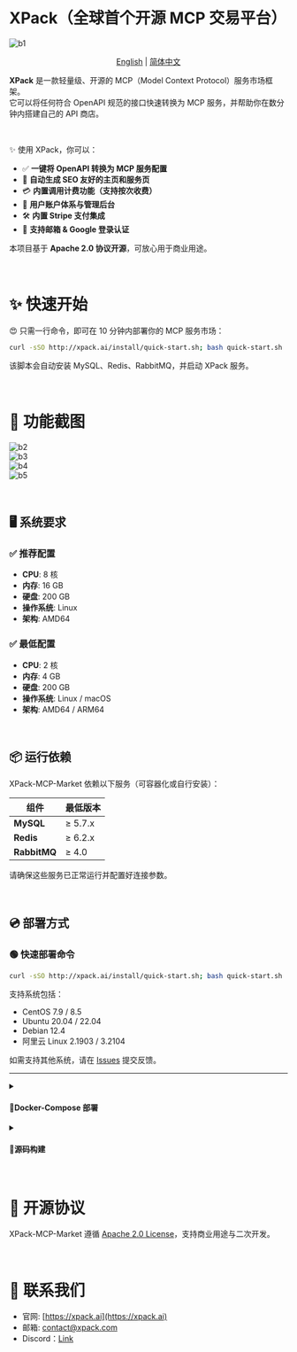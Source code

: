 # XPack（全球首个开源 MCP 交易平台）

![b1](https://github.com/user-attachments/assets/3d50cd9a-9d28-4ec8-bb5f-d3668475b49e)

<p align="center">
  <a href="/README.md">English</a>
  | 
  <a href="/README-zh-cn.md">简体中文</a>
</p>

**XPack** 是一款轻量级、开源的 MCP（Model Context Protocol）服务市场框架。  
它可以将任何符合 OpenAPI 规范的接口快速转换为 MCP 服务，并帮助你在数分钟内搭建自己的 API 商店。

<br>

✨ 使用 XPack，你可以：
- ✅ **一键将 OpenAPI 转换为 MCP 服务配置**
- 🧾 **自动生成 SEO 友好的主页和服务页**
- 💳 **内置调用计费功能（支持按次收费）**
- 👥 **用户账户体系与管理后台**
- 🛠 **内置 Stripe 支付集成**
- 🔐 **支持邮箱 & Google 登录认证**

本项目基于 **Apache 2.0 协议开源**，可放心用于商业用途。

<br>

# ✨ 快速开始

😍 只需一行命令，即可在 10 分钟内部署你的 MCP 服务市场：

```bash
curl -sSO http://xpack.ai/install/quick-start.sh; bash quick-start.sh
```

该脚本会自动安装 MySQL、Redis、RabbitMQ，并启动 XPack 服务。

<br>

# 📸 功能截图

![b2](https://github.com/user-attachments/assets/c8cc89a4-ab5f-4c90-8c97-9207b5c9f5c1)  
![b3](https://github.com/user-attachments/assets/16f74c8a-b35e-40a7-8471-a5736de8e904)  
![b4](https://github.com/user-attachments/assets/fc76c215-7544-4267-bc6f-22a719edec00)  
![b5](https://github.com/user-attachments/assets/db40ea77-58c3-472d-ba94-35dc9716a980)

<br>

## 🖥️ 系统要求

### ✅ 推荐配置
- **CPU**: 8 核  
- **内存**: 16 GB  
- **硬盘**: 200 GB  
- **操作系统**: Linux  
- **架构**: AMD64  

### ✅ 最低配置
- **CPU**: 2 核  
- **内存**: 4 GB  
- **硬盘**: 200 GB  
- **操作系统**: Linux / macOS  
- **架构**: AMD64 / ARM64  

<br>

## 📦 运行依赖

XPack-MCP-Market 依赖以下服务（可容器化或自行安装）：

| 组件        | 最低版本   |
|-------------|------------|
| **MySQL**   | ≥ 5.7.x    |
| **Redis**   | ≥ 6.2.x    |
| **RabbitMQ**| ≥ 4.0      |

请确保这些服务已正常运行并配置好连接参数。

<br>

## 💿 部署方式

### 🟢 快速部署命令

```bash
curl -sSO http://xpack.ai/install/quick-start.sh; bash quick-start.sh
```

支持系统包括：
- CentOS 7.9 / 8.5
- Ubuntu 20.04 / 22.04
- Debian 12.4
- 阿里云 Linux 2.1903 / 3.2104

如需支持其他系统，请在 [Issues](https://github.com/xpack-ai/XPack-MCP-Market/issues) 提交反馈。

---

<details>
  <summary><h4>🔖Docker-Compose 部署</h4></summary>

  安装 Docker 和 Docker Compose 后：

  1. 编辑 `docker-compose.yml`
  ```bash
  vi docker-compose.yml
  ```

  2. 修改配置，可参考 [示例配置](https://github.com/xpack-ai/XPack-MCP-Market/blob/main/scripts/docker-compose.yml)

  3. 启动服务：
  ```bash
  docker-compose up -d
  ```

  4. 打开浏览器访问 `http://localhost:3000` 使用平台

</details>

<details>
  <summary><h4>🔖源码构建</h4></summary>

  ### 克隆仓库

  ```bash
  git clone https://github.com/xpack-ai/XPack-MCP-Market.git
  cd XPack-MCP-Market
  ```

  ### ✅ 前端构建（需 Node ≥22，pnpm ≥10）

  ```bash
  cd scripts && ./frontend_build.sh && cd ../
  cd frontend/out && node server.js
  ```

  ### ✅ 后端构建（需 Python ≥ 3.11）

  推荐使用 [`uv`](https://github.com/astral-sh/uv)

  ```bash
  uv venv
  source .venv/bin/activate
  uv pip install -r requirements.txt
  cp .env.example .env
  vi .env
  ```

  启动服务：

  - 管理后台（端口 8001）  
    ```bash
    uvicorn services.admin_service.main:app --host 0.0.0.0 --port 8001 --reload
    ```

  - MCP 服务接口（端口 8002）  
    ```bash
    uvicorn services.api_service.main:app --host 0.0.0.0 --port 8002 --reload
    ```

</details>

<br>

# 🧾 开源协议

XPack-MCP-Market 遵循 [Apache 2.0 License](./LICENSE)，支持商业用途与二次开发。

<br>

# 💌 联系我们

- 官网: [https://xpack.ai](https://xpack.ai)  
- 邮箱: [contact@xpack.com](mailto:contact@xpack.com)
- Discord：[Link](https://discord.gg/cyZfcdCXkW)
